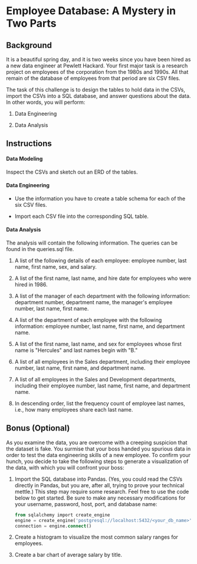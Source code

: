 # Employee Database: A Mystery in Two Parts


## Background

It is a beautiful spring day, and it is two weeks since you have been hired as a new data engineer at Pewlett Hackard. Your first major task is a research project on employees of the corporation from the 1980s and 1990s. All that remain of the database of employees from that period are six CSV files.

The task of this challenge is to design the tables to hold data in the CSVs, import the CSVs into a SQL database, and answer questions about the data. In other words, you will perform:

1. Data Engineering

2. Data Analysis


## Instructions

#### Data Modeling

Inspect the CSVs and sketch out an ERD of the tables.

#### Data Engineering

* Use the information you have to create a table schema for each of the six CSV files. 

* Import each CSV file into the corresponding SQL table. 

#### Data Analysis

The analysis will contain the following information. The queries can be found in the queries.sql file.

1. A list of the following details of each employee: employee number, last name, first name, sex, and salary.

2. A list of the first name, last name, and hire date for employees who were hired in 1986.

3. A list of the manager of each department with the following information: department number, department name, the manager's employee number, last name, first name.

4. A list of the department of each employee with the following information: employee number, last name, first name, and department name.

5. A list of the first name, last name, and sex for employees whose first name is "Hercules" and last names begin with "B."

6. A list of all employees in the Sales department, including their employee number, last name, first name, and department name.

7. A list of all employees in the Sales and Development departments, including their employee number, last name, first name, and department name.

8. In descending order, list the frequency count of employee last names, i.e., how many employees share each last name.

## Bonus (Optional)

As you examine the data, you are overcome with a creeping suspicion that the dataset is fake. You surmise that your boss handed you spurious data in order to test the data engineering skills of a new employee. To confirm your hunch, you decide to take the following steps to generate a visualization of the data, with which you will confront your boss:

1. Import the SQL database into Pandas. (Yes, you could read the CSVs directly in Pandas, but you are, after all, trying to prove your technical mettle.) This step may require some research. Feel free to use the code below to get started. Be sure to make any necessary modifications for your username, password, host, port, and database name:

   ```sql
   from sqlalchemy import create_engine
   engine = create_engine('postgresql://localhost:5432/<your_db_name>')
   connection = engine.connect()
   ```


2. Create a histogram to visualize the most common salary ranges for employees.

3. Create a bar chart of average salary by title.

